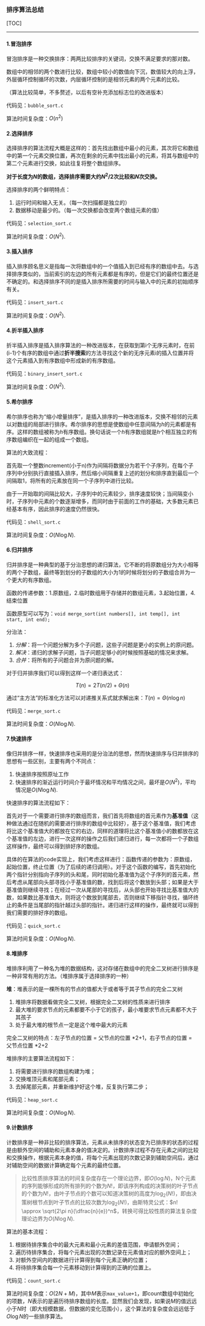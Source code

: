 ### 排序算法总结

[TOC]

----

#### 1.冒泡排序

冒泡排序是一种交换排序：两两比较排序的关键词，交换不满足要求的那对数。

数组中的相邻的两个数进行比较，数组中较小的数值向下沉，数值较大的向上浮，外层循环控制循环的次数，内层循环控制的是相邻元素的两个元素的比较。

（算法比较简单，不多赘述，以后有空补充添加标志位的改进版本）

代码见：`bubble_sort.c`

算法时间复杂度：$O(n^2)$

#### 2.选择排序

选择排序的算法流程大概是这样的：首先找出数组中最小的元素，其次将它和数组中的第一个元素交换位置，再次在剩余的元素中找出最小的元素，将其与数组中的第二个元素进行交换，如此往复将整个数组排序。

**对于长度为$N$的数组，选择排序需要大约$N^2/2$次比较和$N$次交换。**

选择排序的两个鲜明特点：

1. 运行时间和输入无关。（每一次扫描都是独立的）
2. 数据移动是最少的。（每一次交换都会改变两个数组元素的值）

代码见：`selection_sort.c`

算法时间复杂度：$O(N^2)$.

#### 3.插入排序

插入排序顾名思义是指每一次将数组中的一个值插入到已经有序的数组中去。与选择排序类似的，当前索引的左边的所有元素都是有序的，但是它们的最终位置还是不确定的。和选择排序不同的是插入排序所需要的时间与输入中的元素的初始顺序有关。

代码见：`insert_sort.c`

算法时间复杂度：$O(N^2)$.

#### 4.折半插入排序

折半插入排序是插入排序算法的一种改进版本，在获取到第i个无序元素时，在前(i-1)个有序的数组中通过**折半搜索**的方法寻找这个新的无序元素i的插入位置并将这个元素插入到有序数组中形成新的有序数组。

代码见：`binary_insert_sort.c`

算法时间复杂度：$O(N^2)$.

#### 5.希尔排序

希尔排序也称为“缩小增量排序”，是插入排序的一种改进版本，交换不相邻的元素以对数组的局部进行排序。希尔排序的思想是使数组中任意间隔为$h$的元素都是有序。这样的数组被称为$h$有序数组。换句话说一个$h$有序数组就是$h$个相互独立的有序数组编织在一起的组成一个数组。

算法的大致流程：

首先取一个整数increment(小于n)作为间隔将数据分为若干个子序列，在每个子序列中分别执行直接插入排序，然后缩小间隔重复上述的划分和排序直到最后一个间隔取1，将所有的元素放在同一个子序列中进行比较。

由于一开始取的间隔比较大，子序列中的元素较少，排序速度较快；当间隔变小时，子序列中元素的个数逐渐增多，而同时由于前面的工作的基础，大多数元素已经基本有序，因此排序的速度仍然很快。

代码见：`shell_sort.c`

算法时间复杂度：$O(N\log N)$.

#### 6.归并排序

归并排序是一种典型的基于分治思想的递归算法，它不断的将原数组分为大小相等的两个子数组，最终等到划分的子数组的大小为1的时候将划分的子数组合并为一个更大的有序数组。

函数的传递参数：1.原数组，2.临时数组用于存储并的数组元素，3.起始位置，4.结束位置

函数原型可以写为：`void merge_sort(int numbers[], int temp[], int start, int end);`

分治法：

1. *分解*：将一个问题分解为多个子问题，这些子问题是更小的实例上的原问题。
2. *解决*：递归的求解子问题，当子问题足够小的时候按照基础的情况来求解。
3. *合并*：将所有的子问题合并为原问题的解。

对于归并排序我们可以得到这样一个递归表达式：

$$T(n) = 2T(n/2)+\Theta(n)$$

通过“主方法”的标准化方法可以对递推关系式就求解出来：$T(n) = \Theta(n\log n)$

代码见：`merge_sort.c`

算法时间复杂度：$O(N\log N)$.

#### 7.快速排序

像归并排序一样，快速排序也采用的是分治法的思想，然而快速排序与归并排序的思想有一些区别，主要有两个不同点：

1. 快速排序按照原址工作
2. 快速排序的渐近运行时间介于最坏情况和平均情况之间，最坏是$O(N^2)$，平均情况是$O(N\log N)$.

快速排序的算法流程如下：

首先对于一个需要进行排序的数组而言，我们首先将数组的首元素作为**基准值**（这种做法通过在随机的需要进行排序的数组中比较好），基于这个基准值，我们考虑将比这个基准值大的都放在它的右边，同样的道理将比这个基准值小的数都放在这个基准值的左边，进行一次这样的操作之后我们递归进行，每一次都将一个子数组这样操作，最终可以得到排好序的数组。

具体的在算法的code实现上，我们考虑这样进行：函数传递的参数为：原数组，起始位置，终止位置（为了后续的递归调用）。对于这个函数的编写，首先初始化两个指针分别指向子序列的头和尾，同时初始化基准值为这个子序列的首元素，然后考虑从尾部向头部寻找小于基准值的数，找到后将这个数放到头部；如果是大于基准值则继续寻找；在经过一次从尾部的寻找后，从头部也开始寻找比基准值大的数，如果数比基准值大，则将这个数放到尾部去，否则继续下移指针寻找，循环终止的条件是当尾部的指针越过头部的指针。递归进行这样的操作，最终就可以得到我们需要的排好序的数组。

代码见：`quick_sort.c`

算法时间复杂度：$O(N\log N)$.

#### 8.堆排序

堆排序利用了一种名为堆的数据结构，这对存储在数组中的完全二叉树进行排序是一种非常有用的方法。（堆排序属于选择排序的一种）

**堆**：堆表示的是一棵所有的节点的值都大于或者等于其子节点的完全二叉树

1. 堆排序将数据看做完全二叉树，根据完全二叉树的性质来进行排序
2. 最大堆的要求节点的元素都要不小于它的孩子，最小堆要求节点元素都不大于其孩子
3. 处于最大堆的根节点一定是这个堆中最大的元素

完全二叉树的特点：左子节点的位置 = 父节点的位置 *2+1，右子节点的位置 = 父节点位置 *2+2

堆排序的主要算法流程如下：

1. 将需要进行排序的数组构建为堆；
2. 交换堆顶元素和尾部元素；
3. 去掉尾部元素，并重新维护好这个堆，反复执行第二步；

代码见：`heap_sort.c`

算法时间复杂度：$O(N\log N)$.

#### 9.计数排序

计数排序是一种非比较的排序算法，元素从未排序的状态变为已排序的状态的过程是由额外空间的辅助和元素本身的值决定的。计数排序过程不存在元素之间的比较和交换操作，根据元素本身的值，将每个元素出现的次数记录到辅助空间后，通过对辅助空间的数据计算确定每个元素的最终位置。

> 比较性质排序算法的时间复杂度存在一个理论边界，即$O(\log N)$，N个元素的序列能够形成的所有排列的个数为$N!$，即该序列构成的决策树的叶子节点的个数为$N!$，由叶子节点的个数可以知道决策树的高度为$\log_2(N!)$，即由决策树根节点到叶子节点的比较次数为$\log_2 (N!)$，由斯特灵公式：$n! \approx \sqrt{2\pi n}(\dfrac{n}{e})^n$，转换可得比较性质的算法复杂度理论边界为$O(N\log N)$.

算法的基本流程：

1. 根据待排序集合中的最大元素和最小元素的差值范围，申请额外空间；
2. 遍历待排序集合，将每个元素出现的次数记录在元素值对应的额外空间上；
3. 对额外空间内的数据进行计算得到每个元素正确的位置；
4. 将待排序集合每一个元素移动到计算得到的正确的位置上。

代码见：`count_sort.c`

算法时间复杂度：$O(2N+M)$，其中$M$表示`max_value+1`，即count数组中初始化的项数，$N$表示的是遍历待排序数组的长度。显然我们会发现，如果说$M$的值远远小于$N$时（即大规模数据，但数据的变化范围小），这个算法的复杂度会远远低于$O\log N$的一些排序算法。